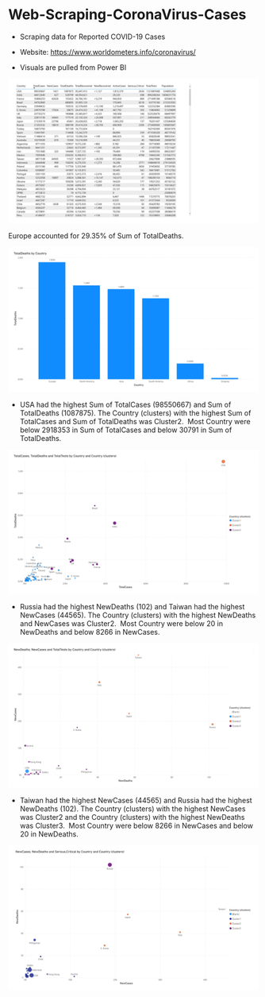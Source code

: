 # Web-Scraping-CoronaVirus-Cases
- Scraping data for Reported COVID-19 Cases 

- Website: https://www.worldometers.info/coronavirus/

- Visuals are pulled from Power BI

![](ss/table.jpg)

Europe accounted for 29.35% of Sum of TotalDeaths.﻿﻿

![](ss/bar-1.jpg)

- USA had the highest Sum of TotalCases (98550667) and Sum of TotalDeaths (1087875). The Country (clusters) with the highest Sum of TotalCases and Sum of TotalDeaths was Cluster2.﻿﻿
﻿﻿
﻿﻿Most Country were below 2918353 in Sum of TotalCases and below 30791 in Sum of TotalDeaths.﻿﻿
  
![](ss/scatterone-1.jpg)

- Russia had the highest NewDeaths (102) and Taiwan had the highest NewCases (44565). The Country (clusters) with the highest NewDeaths and NewCases was Cluster2.﻿﻿
﻿﻿
﻿﻿Most Country were below 20 in NewDeaths and below 8266 in NewCases.﻿﻿

![](ss/scattertwo-1.jpg)

- Taiwan had the highest NewCases (44565) and Russia had the highest NewDeaths (102). The Country (clusters) with the highest NewCases was Cluster2 and the Country (clusters) with the highest NewDeaths was Cluster3.﻿﻿
﻿﻿
﻿﻿Most Country were below 8266 in NewCases and below 20 in NewDeaths.﻿﻿
﻿﻿
  
![](ss/scatterthree-1.jpg)


﻿
